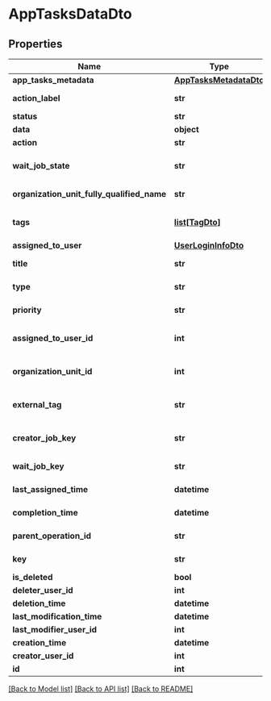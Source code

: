 # AppTasksDataDto

## Properties
Name | Type | Description | Notes
------------ | ------------- | ------------- | -------------
**app_tasks_metadata** | [**AppTasksMetadataDto**](AppTasksMetadataDto.md) |  | [optional] 
**action_label** | **str** | App Task action label | [optional] 
**status** | **str** | Task status | [optional] 
**data** | **object** | Task form data json | [optional] 
**action** | **str** | Task form action | [optional] 
**wait_job_state** | **str** | State of the job(if any) waiting on the current task | [optional] 
**organization_unit_fully_qualified_name** | **str** | Fully qualified folder name | [optional] 
**tags** | [**list[TagDto]**](TagDto.md) | List of tags associated to the task. | [optional] 
**assigned_to_user** | [**UserLoginInfoDto**](UserLoginInfoDto.md) |  | [optional] 
**title** | **str** | Gets or sets title of this task. | [optional] 
**type** | **str** | Gets or sets type of this task. | [optional] 
**priority** | **str** | Gets or sets priority of this task. | [optional] 
**assigned_to_user_id** | **int** | Gets the id of the actual assigned user, if any. | [optional] 
**organization_unit_id** | **int** | Gets or sets the folder/organization-unit id. | [optional] 
**external_tag** | **str** | Identifier of external system where this task is handled | [optional] 
**creator_job_key** | **str** | Key of the job which created this task | [optional] 
**wait_job_key** | **str** | Key job which is waiting on this task | [optional] 
**last_assigned_time** | **datetime** | Datetime when task was last assigned. | [optional] 
**completion_time** | **datetime** | Datetime when task was completed. | [optional] 
**parent_operation_id** | **str** | Operation id which created the task. | [optional] 
**key** | **str** | The unique Task identifier. | [optional] 
**is_deleted** | **bool** |  | [optional] 
**deleter_user_id** | **int** |  | [optional] 
**deletion_time** | **datetime** |  | [optional] 
**last_modification_time** | **datetime** |  | [optional] 
**last_modifier_user_id** | **int** |  | [optional] 
**creation_time** | **datetime** |  | [optional] 
**creator_user_id** | **int** |  | [optional] 
**id** | **int** |  | [optional] 

[[Back to Model list]](../README.md#documentation-for-models) [[Back to API list]](../README.md#documentation-for-api-endpoints) [[Back to README]](../README.md)


